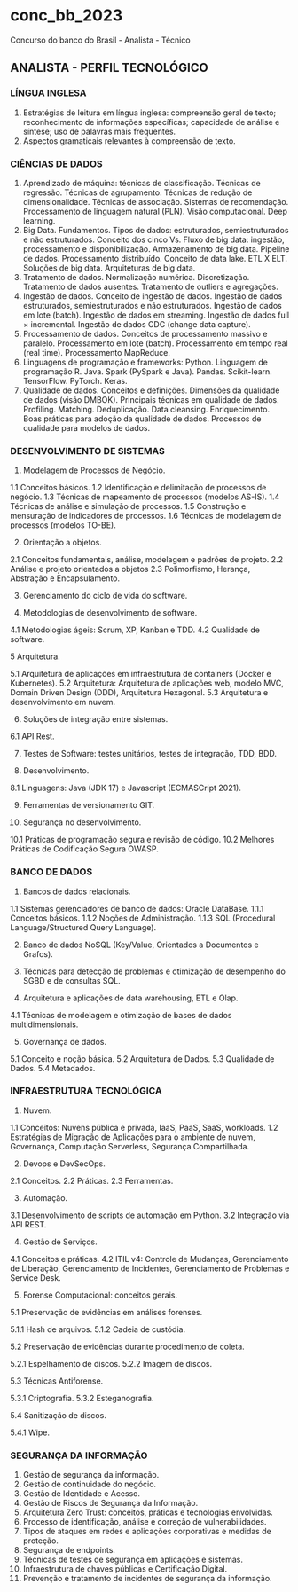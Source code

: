 # conc_bb_2023
Concurso do banco do Brasil - Analista - Técnico



## ANALISTA - PERFIL TECNOLÓGICO

### LÍNGUA INGLESA

1. Estratégias de leitura em língua inglesa: compreensão geral de texto; reconhecimento de informações
específicas; capacidade de análise e síntese; uso de palavras mais frequentes. 
2. Aspectos gramaticais relevantes
à compreensão de texto.

### CIÊNCIAS DE DADOS

1. Aprendizado de máquina: técnicas de classificação. Técnicas de regressão. Técnicas de agrupamento. Técnicas
de redução de dimensionalidade. Técnicas de associação. Sistemas de recomendação. Processamento de
linguagem natural (PLN). Visão computacional. Deep learning. 
2. Big Data. Fundamentos. Tipos de dados:
estruturados, semiestruturados e não estruturados. Conceito dos cinco Vs. Fluxo de big data: ingestão,
processamento e disponibilização. Armazenamento de big data. Pipeline de dados. Processamento distribuído.
Conceito de data lake. ETL X ELT. Soluções de big data. Arquiteturas de big data. 
3. Tratamento de dados. Normalização numérica. Discretização. Tratamento de dados ausentes. Tratamento de outliers e agregações. 
4. Ingestão de dados. Conceito de ingestão de dados. Ingestão de dados estruturados, semiestruturados e não
estruturados. Ingestão de dados em lote (batch). Ingestão de dados em streaming. Ingestão de dados full ×
incremental. Ingestão de dados CDC (change data capture). 
5. Processamento de dados. Conceitos de
processamento massivo e paralelo. Processamento em lote (batch). Processamento em tempo real (real time).
Processamento MapReduce. 
6. Linguagens de programação e frameworks: Python. Linguagem de programação
R. Java. Spark (PySpark e Java). Pandas. Scikit-learn. TensorFlow. PyTorch. Keras. 
7. Qualidade de dados.
Conceitos e definições. Dimensões da qualidade de dados (visão DMBOK). Principais técnicas em qualidade de
dados. Profiling. Matching. Deduplicação. Data cleansing. Enriquecimento. Boas práticas para adoção da
qualidade de dados. Processos de qualidade para modelos de dados.

### DESENVOLVIMENTO DE SISTEMAS

1. Modelagem de Processos de Negócio. 

 1.1 Conceitos básicos. 
 1.2 Identificação e delimitação de processos de
negócio. 
 1.3 Técnicas de mapeamento de processos (modelos AS-IS). 
 1.4 Técnicas de análise e simulação de
processos. 
 1.5 Construção e mensuração de indicadores de processos. 
 1.6 Técnicas de modelagem de processos
(modelos TO-BE). 

2. Orientação a objetos. 

 2.1 Conceitos fundamentais, análise, modelagem e padrões de
projeto.
 2.2 Análise e projeto orientados a objetos 
 2.3 Polimorfismo, Herança, Abstração e Encapsulamento. 

3. Gerenciamento do ciclo de vida do software. 

4. Metodologias de desenvolvimento de software. 
 
 4.1 Metodologias ágeis: Scrum, XP, Kanban e TDD. 
 4.2 Qualidade de software. 

5 Arquitetura. 

 5.1 Arquitetura de aplicações em infraestrutura de containers (Docker e Kubernetes). 
 5.2 Arquitetura: Arquitetura de aplicações web, modelo MVC, Domain Driven Design (DDD), Arquitetura Hexagonal.
 5.3 Arquitetura e desenvolvimento em nuvem. 

6. Soluções de integração entre sistemas. 

 6.1 API Rest. 

7. Testes de Software: testes unitários, testes de
integração, TDD, BDD. 

8. Desenvolvimento. 

 8.1 Linguagens: Java (JDK 17) e Javascript (ECMASCript 2021). 

9. Ferramentas de versionamento GIT. 
 
10. Segurança no desenvolvimento. 

 10.1 Práticas de programação segura e
revisão de código. 
 10.2 Melhores Práticas de Codificação Segura OWASP.

### BANCO DE DADOS

1. Bancos de dados relacionais. 

 1.1 Sistemas gerenciadores de banco de dados: Oracle DataBase. 
  1.1.1 Conceitos básicos. 
  1.1.2 Noções de Administração. 
  1.1.3 SQL (Procedural Language/Structured Query Language). 

2. Banco de dados NoSQL (Key/Value, Orientados a Documentos e Grafos). 

3. Técnicas para detecção de problemas e otimização de desempenho do SGBD e de consultas SQL. 

4. Arquitetura e aplicações de data warehousing, ETL
e Olap. 

 4.1 Técnicas de modelagem e otimização de bases de dados multidimensionais. 

5. Governança de dados.

 5.1 Conceito e noção básica. 
 5.2 Arquitetura de Dados. 
 5.3 Qualidade de Dados. 
 5.4 Metadados.

### INFRAESTRUTURA TECNOLÓGICA
1. Nuvem. 

 1.1 Conceitos: Nuvens pública e privada, IaaS, PaaS, SaaS, workloads. 
 1.2 Estratégias de Migração de Aplicações para o ambiente de nuvem, Governança, Computação Serverless, Segurança Compartilhada.

2. Devops e DevSecOps. 

 2.1 Conceitos. 
 2.2 Práticas. 
 2.3 Ferramentas. 

3. Automação. 

 3.1 Desenvolvimento de scripts de automação em Python. 
 3.2 Integração via API REST. 

4. Gestão de Serviços. 

 4.1 Conceitos e práticas.
 4.2 ITIL v4: Controle de Mudanças, Gerenciamento de Liberação, Gerenciamento de Incidentes, Gerenciamento
de Problemas e Service Desk. 

5. Forense Computacional: conceitos gerais. 

 5.1 Preservação de evidências em
análises forenses. 

  5.1.1 Hash de arquivos. 
  5.1.2 Cadeia de custódia. 

 5.2 Preservação de evidências durante procedimento de coleta. 

  5.2.1 Espelhamento de discos. 
  5.2.2 Imagem de discos. 

 5.3 Técnicas Antiforense. 

  5.3.1 Criptografia. 
  5.3.2 Esteganografia. 

 5.4 Sanitização de discos. 

  5.4.1 Wipe.

### SEGURANÇA DA INFORMAÇÃO

1. Gestão de segurança da informação. 
2. Gestão de continuidade do negócio. 
3. Gestão de Identidade e Acesso.
4. Gestão de Riscos de Segurança da Informação. 
5. Arquitetura Zero Trust: conceitos, práticas e tecnologias envolvidas. 
6. Processo de identificação, análise e correção de vulnerabilidades. 
7. Tipos de ataques em redes e aplicações corporativas e medidas de proteção. 
8. Segurança de endpoints. 
9. Técnicas de testes de segurança em aplicações e sistemas. 
10. Infraestrutura de chaves públicas e Certificação Digital. 
11. Prevenção e tratamento de incidentes de segurança da informação.
